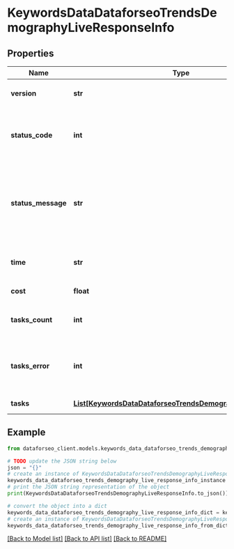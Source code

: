 # KeywordsDataDataforseoTrendsDemographyLiveResponseInfo


## Properties

Name | Type | Description | Notes
------------ | ------------- | ------------- | -------------
**version** | **str** | the current version of the API | [optional] 
**status_code** | **int** | general status code you can find the full list of the response codes here | [optional] 
**status_message** | **str** | general informational message you can find the full list of general informational messages here | [optional] 
**time** | **str** | total execution time, seconds | [optional] 
**cost** | **float** | total tasks cost, USD | [optional] 
**tasks_count** | **int** | the number of tasks in the tasks array | [optional] 
**tasks_error** | **int** | the number of tasks in the tasks array returned with an error | [optional] 
**tasks** | [**List[KeywordsDataDataforseoTrendsDemographyLiveTaskInfo]**](KeywordsDataDataforseoTrendsDemographyLiveTaskInfo.md) | array of tasks | [optional] 

## Example

```python
from dataforseo_client.models.keywords_data_dataforseo_trends_demography_live_response_info import KeywordsDataDataforseoTrendsDemographyLiveResponseInfo

# TODO update the JSON string below
json = "{}"
# create an instance of KeywordsDataDataforseoTrendsDemographyLiveResponseInfo from a JSON string
keywords_data_dataforseo_trends_demography_live_response_info_instance = KeywordsDataDataforseoTrendsDemographyLiveResponseInfo.from_json(json)
# print the JSON string representation of the object
print(KeywordsDataDataforseoTrendsDemographyLiveResponseInfo.to_json())

# convert the object into a dict
keywords_data_dataforseo_trends_demography_live_response_info_dict = keywords_data_dataforseo_trends_demography_live_response_info_instance.to_dict()
# create an instance of KeywordsDataDataforseoTrendsDemographyLiveResponseInfo from a dict
keywords_data_dataforseo_trends_demography_live_response_info_from_dict = KeywordsDataDataforseoTrendsDemographyLiveResponseInfo.from_dict(keywords_data_dataforseo_trends_demography_live_response_info_dict)
```
[[Back to Model list]](../README.md#documentation-for-models) [[Back to API list]](../README.md#documentation-for-api-endpoints) [[Back to README]](../README.md)



